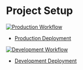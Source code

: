 # Project Setup

[![Production Workflow](https://github.com/tnvrravish/project_4/actions/workflows/prod.yml/badge.svg)](https://github.com/tnvrravish/project_4/actions/actions/workflows/prod.yml)

* [Production Deployment](https://project-4-production.herokuapp.com/)

[![Development Workflow](https://github.com/tnvrravish/project_4/actions/workflows/prod.yml/badge.svg)](https://github.com/tnvrravish/project_4/actions/actions/workflows/prod.yml)

* [Development Deployment](https://project-4-development.herokuapp.com/)
